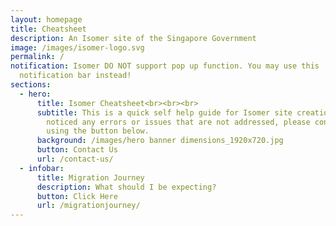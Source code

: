 ```yaml
---
layout: homepage
title: Cheatsheet
description: An Isomer site of the Singapore Government
image: /images/isomer-logo.svg
permalink: /
notification: Isomer DO NOT support pop up function. You may use this
  notification bar instead!
sections:
  - hero:
      title: Isomer Cheatsheet<br><br><br>
      subtitle: This is a quick self help guide for Isomer site creation. If you
        noticed any errors or issues that are not addressed, please contact us
        using the button below.
      background: /images/hero banner dimensions_1920x720.jpg
      button: Contact Us
      url: /contact-us/
  - infobar:
      title: Migration Journey
      description: What should I be expecting?
      button: Click Here
      url: /migrationjourney/
---
```

